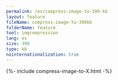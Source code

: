 ```yaml
---
permalink: /es/compress-image-to-399-kb
layout: feature
fileName: compress-image-to-399kb
folderName: feature
tool: imgcompression
lang: es
size: 399
type: kb
nointernationalization: true
---
```

{%- include compress-image-to-X.html -%}
      